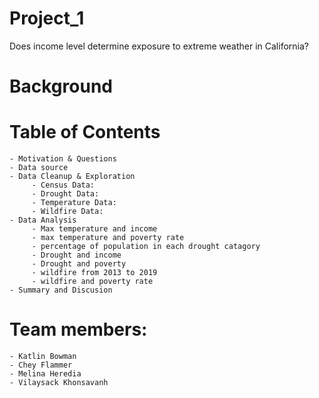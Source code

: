 # Project_1
Does income level determine exposure to extreme weather in California?


# Background




# Table of Contents

    - Motivation & Questions
    - Data source
    - Data Cleanup & Exploration
         - Census Data:
         - Drought Data:
         - Temperature Data:
         - Wildfire Data: 
    - Data Analysis
         - Max temperature and income
         - max temperature and poverty rate
         - percentage of population in each drought catagory
         - Drought and income 
         - Drought and poverty
         - wildfire from 2013 to 2019
         - wildfire and poverty rate
    - Summary and Discusion
 
# Team members:
    - Katlin Bowman
    - Chey Flammer
    - Melina Heredia
    - Vilaysack Khonsavanh

